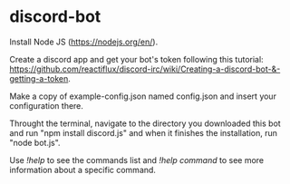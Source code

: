 # discord-bot
Install Node JS (https://nodejs.org/en/).

Create a discord app and get your bot's token following this tutorial: 
https://github.com/reactiflux/discord-irc/wiki/Creating-a-discord-bot-&-getting-a-token.

Make a copy of example-config.json named config.json and insert your configuration there.

Throught the terminal, navigate to the directory you downloaded this bot and run "npm install discord.js" and when it finishes the installation, run "node bot.js".

Use *!help* to see the commands list and *!help command* to see more information about a specific command.
